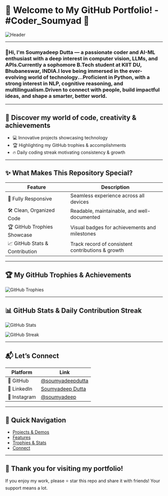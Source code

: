 # 🎉 Welcome to My GitHub Portfolio! - #Coder_Soumyad 🚀

![Header](https://cdn3.iconfinder.com/data/icons/flat-icons-web/40/GitHub-512.png)

---

### 👋Hi, I'm Soumyadeep Dutta — a passionate coder and AI-ML enthusiast with a deep interest in computer vision, LLMs, and APIs.Currently a sophomore B.Tech student at KIIT DU, Bhubaneswar, INDIA.I love being immersed in the ever-evolving world of technology...Proficient in Python, with a strong interest in NLP, cognitive reasoning, and multilingualism.Driven to connect with people, build impactful ideas, and shape a smarter, better world.

---

## 🌟 Discover my world of code, creativity & achievements

- 💻 Innovative projects showcasing technology 
- 🏆 Highlighting my GitHub trophies & accomplishments  
- 🔥 Daily coding streak motivating consistency & growth  

---

## ✨ What Makes This Repository Special?

| Feature                        | Description                                           |
|-------------------------------|-----------------------------------------------------|
| 📱 Fully Responsive            | Seamless experience across all devices               |
| 🛠️ Clean, Organized Code       | Readable, maintainable, and well-documented          |
| 🏆 GitHub Trophies Showcase    | Visual badges for achievements and milestones         |
| 📈 GitHub Stats & Contribution | Track record of consistent contributions & growth    |

---

## 🏆 My GitHub Trophies & Achievements

![GitHub Trophies](https://github-profile-trophy.vercel.app/?username=Soumyad3110&theme=radical&row=1&column=7)

---

## 📊 GitHub Stats & Daily Contribution Streak

![GitHub Stats](https://github-readme-stats.vercel.app/api?username=Soumyad3110&show_icons=true&theme=radical)

![GitHub Streak](https://github-readme-streak-stats.herokuapp.com/?user=Soumyad3110&theme=radical)

---

## 📬 Let’s Connect

| Platform        | Link                                                                 |
| --------------- | -------------------------------------------------------------------- |
| 🐙 GitHub       | [@soumyadeepdutta](https://github.com/Soumyad3110)              |
| 💼 LinkedIn     | [Soumyadeep Dutta](https://www.linkedin.com/in/soumyadeep-dutta-609b66334)          |
| 📸 Instagram    | [@soumyadeep](https://www.instagram.com/_waltz_soumyad_001?igsh=MXA1eHd1bnh2Mm54Yg==)                     |

---

## 🚀 Quick Navigation

- [Projects & Demos](#-discover-my-world-of-code-creativity--achievements)
- [Features](#-what-makes-this-repository-special)
- [Trophies & Stats](#-my-github-trophies--achievements)
- [Connect](#-lets-connect)

---

## 🎉 Thank you for visiting my portfolio!

If you enjoy my work, please ⭐ star this repo and share it with friends! Your support means a lot.

<p align="center">
  
